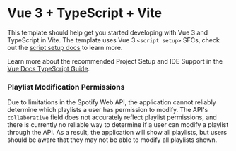 # Vue 3 + TypeScript + Vite

This template should help get you started developing with Vue 3 and TypeScript in Vite. The template uses Vue 3 `<script setup>` SFCs, check out the [script setup docs](https://v3.vuejs.org/api/sfc-script-setup.html#sfc-script-setup) to learn more.

Learn more about the recommended Project Setup and IDE Support in the [Vue Docs TypeScript Guide](https://vuejs.org/guide/typescript/overview.html#project-setup).

### Playlist Modification Permissions
Due to limitations in the Spotify Web API, the application cannot reliably determine which playlists a user has permission to modify. The API's `collaborative` field does not accurately reflect playlist permissions, and there is currently no reliable way to determine if a user can modify a playlist through the API. As a result, the application will show all playlists, but users should be aware that they may not be able to modify all playlists shown.
